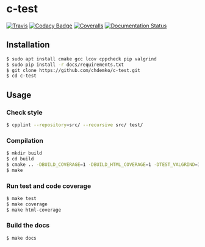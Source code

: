 c-test
======

[![Travis](https://img.shields.io/travis/chdemko/c-test.svg)](http://travis-ci.org/chdemko/c-test)
[![Codacy Badge](https://img.shields.io/codacy/grade/8cd40a98b85f4d4bbea18469cd062bb7.svg)](https://www.codacy.com/app/chdemko/c-test)
[![Coveralls](https://img.shields.io/coveralls/chdemko/c-test.svg)](https://coveralls.io/r/chdemko/c-test?branch=master)
[![Documentation Status](https://img.shields.io/readthedocs/c-test.svg)](http://c-test.readthedocs.io/en/latest/?badge=latest)

Installation
------------

~~~bash
$ sudo apt install cmake gcc lcov cppcheck pip valgrind
$ sudo pip install -r docs/requirements.txt
$ git clone https://github.com/chdemko/c-test.git
$ cd c-test
~~~

Usage
-----

### Check style

~~~bash
$ cpplint --repository=src/ --recursive src/ test/
~~~

### Compilation

~~~bash
$ mkdir build
$ cd build
$ cmake .. -DBUILD_COVERAGE=1 -DBUILD_HTML_COVERAGE=1 -DTEST_VALGRIND=1
$ make
~~~

### Run test and code coverage

~~~bash
$ make test
$ make coverage
$ make html-coverage
~~~

### Build the docs

~~~bash
$ make docs
~~~

